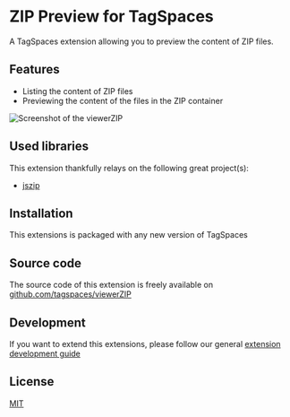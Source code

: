 # ZIP Preview for TagSpaces

A TagSpaces extension allowing you to preview the content of ZIP files.

## Features

* Listing the content of ZIP files
* Previewing the content of the files in the ZIP container

![Screenshot of the viewerZIP](http://docs.tagspaces.org/media/extensions/viewer-zip-lead.png)

## Used libraries
This extension thankfully relays on the following great project(s):

* [jszip](https://stuk.github.io/jszip/)

## Installation

This extensions is packaged with any new version of TagSpaces

## Source code

The source code of this extension is freely available on [github.com/tagspaces/viewerZIP](https://github.com/tagspaces/viewerZIP/)

## Development

If you want to extend this extensions, please follow our general [extension development guide](http://tagspaces.org/documentation/extension-development-guide)

## License

[MIT](https://github.com/tagspaces/viewerZIP/blob/master/LICENSE.txt)
